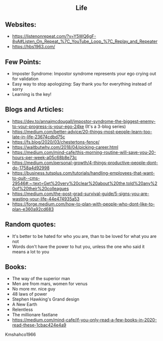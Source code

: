 <h2 align = "center">Life</h2>

## Websites:

- https://listenonrepeat.com/?v=Y5WQ6gF-8vA#Listen_On_Repeat_%7C_YouTube_Loop_%7C_Replay_and_Repeater
- https://hbs1963.com/

## Few Points:

- Imposter Syndrome: Impostor syndrome represents your ego crying out for validation
- Easy way to stop apologizing: Say thank you for everything instead of sorry
- Learning is the key!

## Blogs and Articles:

- https://dev.to/annajmcdougall/impostor-syndrome-the-biggest-enemy-to-your-progress-is-your-ego-24ke (It's a 3-blog series)
- https://medium.com/better-advice/20-things-most-people-learn-too-late-in-life-23674cdbd75c
- https://fs.blog/2020/03/chestertons-fence/
- https://waitbutwhy.com/2018/04/picking-career.html
- https://medium.com/mind-cafe/this-morning-routine-will-save-you-20-hours-per-week-a05c68b8e73c
- https://medium.com/personal-growth/4-things-productive-people-dont-do-1758a4d92998
- https://business.tutsplus.com/tutorials/handling-employees-that-want-to-quit--cms-29546#:~:text=Get%20very%20clear%20about%20the,told%20any%20of%20their%20colleagues
- https://medium.com/the-post-grad-survival-guide/5-signs-you-are-wasting-your-life-44e474935a53
- https://forge.medium.com/how-to-plan-with-people-who-dont-like-to-plan-e360a92cd683

## Random quotes:

- It's better to be hated for who you are, than to be loved for what you are not
- Words don't have the power to hut you, unless the one who said it means a lot to you

## Books:

- The way of the superior man
- Men are from mars, women for venus
- No more mr. nice guy
- 48 laws of power
- Stephen Hawking's Grand design
- A New Earth
- Relentless
- The millionare fastlane
- https://medium.com/mind-cafe/if-you-only-read-a-few-books-in-2020-read-these-1cbac424e4a9

Kmshahco1966


